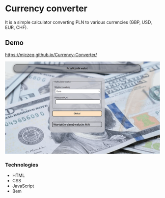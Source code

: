 # Currency converter

It is a simple calculator converting PLN to various currencies (GBP, USD, EUR, CHF).

## Demo

https://miczeq.github.io/Currency-Converter/

![Zrzut ekranu](show.gif)

### Technologies

- HTML
- CSS
- JavaScript
- Bem
